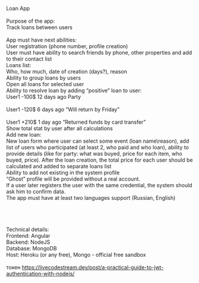 <br>Loan App
<br>
<br>Purpose of the app:
<br>    Track loans between users
<br>
<br>App must have next abilities:
<br>    User registration (phone number, profile creation)
<br>User must have ability to search friends by phone, other properties and add to their contact list
<br>Loans list:
<br>    Who, how much, date of creation (days?), reason
<br>Ability to group loans by users
<br>Open all loans for selected user
<br>Ability to resolve loan by adding “positive” loan to user:
<br>    User1  -100$ 12 days ago Party
<br></br>User1  -120$ 6 days ago  “Will return by Friday”
<br></br>User1  +210$ 1 day ago  “Returned funds by card transfer”
<br>Show total stat by user after all calculations
<br>Add new loan:
<br>New loan form where user can select some event (loan name\reason), add list of users who participated (at least 2, who paid and who loan), ability to provide details (like for party: what was buyed, price for each item, who buyed, price). After the loan creation, the total price for each user should be calculated and added to separate loans list
<br>Ability to add not existing in the system profile
<br>“Ghost” profile will be provided without a real account.
<br>    If a user later registers the user with the same credential, the system should ask him to confirm data.
<br>    The app must have at least two languages support (Russian, English)
<br>
<br>
<br>
<br>
<br>Technical details:
<br>    Frontend: Angular
<br>Backend: NodeJS
<br>Database: MongoDB
<br>Host: Heroku (or any free), Mongo - official free sandbox
<br>
<br> токен https://livecodestream.dev/post/a-practical-guide-to-jwt-authentication-with-nodejs/
